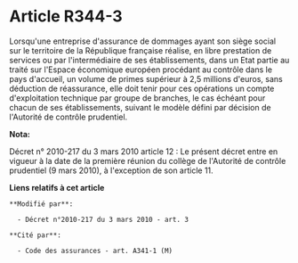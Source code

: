 # Article R344-3

Lorsqu'une entreprise d'assurance de dommages ayant son siège social sur le territoire de la République française réalise, en
libre prestation de services ou par l'intermédiaire de ses établissements, dans un Etat partie au traité sur l'Espace
économique européen procédant au contrôle dans le pays d'accueil, un volume de primes supérieur à 2,5 millions d'euros, sans
déduction de réassurance, elle doit tenir pour ces opérations un compte d'exploitation technique par groupe de branches, le
cas échéant pour chacun de ses établissements, suivant le modèle défini par décision de l'Autorité de contrôle prudentiel.

**Nota:**

Décret n° 2010-217 du 3 mars 2010 article 12 : Le présent décret entre en vigueur à la date de la première réunion du collège
de l'Autorité de contrôle prudentiel (9 mars 2010), à l'exception de son article 11.

**Liens relatifs à cet article**

	**Modifié par**:

	  - Décret n°2010-217 du 3 mars 2010 - art. 3

	**Cité par**:

	  - Code des assurances - art. A341-1 (M)
